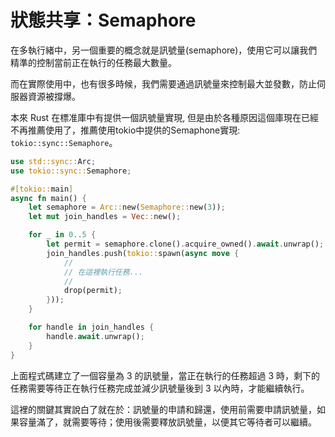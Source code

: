 # 狀態共享：Semaphore

在多執行緒中，另一個重要的概念就是訊號量(semaphore)，使用它可以讓我們精準的控制當前正在執行的任務最大數量。

而在實際使用中，也有很多時候，我們需要通過訊號量來控制最大並發數，防止伺服器資源被撐爆。

本來 Rust 在標准庫中有提供一個訊號量實現, 但是由於各種原因這個庫現在已經不再推薦使用了，推薦使用tokio中提供的Semaphone實現: `tokio::sync::Semaphore`。

```rust
use std::sync::Arc;
use tokio::sync::Semaphore;

#[tokio::main]
async fn main() {
    let semaphore = Arc::new(Semaphore::new(3));
    let mut join_handles = Vec::new();

    for _ in 0..5 {
        let permit = semaphore.clone().acquire_owned().await.unwrap();
        join_handles.push(tokio::spawn(async move {
            //
            // 在這裡執行任務...
            //
            drop(permit);
        }));
    }

    for handle in join_handles {
        handle.await.unwrap();
    }
}
```

上面程式碼建立了一個容量為 3 的訊號量，當正在執行的任務超過 3 時，剩下的任務需要等待正在執行任務完成並減少訊號量後到 3 以內時，才能繼續執行。

這裡的關鍵其實說白了就在於：訊號量的申請和歸還，使用前需要申請訊號量，如果容量滿了，就需要等待；使用後需要釋放訊號量，以便其它等待者可以繼續。

